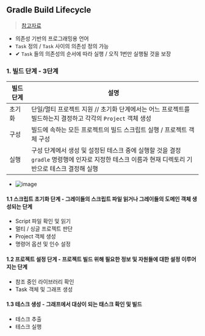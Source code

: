 ## Gradle Build Lifecycle
> [참고자료](https://kwonnam.pe.kr/wiki/gradle/buildlifecycle)
- 의존성 기반의 프로그래밍용 언어
- `Task` 정의 / `Task` 사이의 의존성 정의 가능
- ✔ `Task` 들의 의존성의 순서에 따라 실행 / 오직 1번만 실행될 것을 보장

### 1. 빌드 단계 - 3단계
|빌드 단계|설명|
|------------|----|
|초기화|단일/멀티 프로젝트 지원 // 초기화 단계에서는 어느 프로젝트를 빌드하는지 결정하고 각각의 `Project` 객체 생성|
|구성|빌드에 속하는 모든 프로젝트의 빌드 스크립트 실행 / 프로젝트 객체 구성|
|실행|구성 단계에서 생성 및 설정된 테스크 중에 실행할 것을 결정 <br> `gradle` 명령행에 인자로 지정한 테스크 이름과 현재 디렉토리 기반으로 테스크 결정해 실행|
- ![image](https://user-images.githubusercontent.com/61215550/186543172-04a45f50-5fed-4ac8-b0e9-5ae2391e984e.png)

#### 1.1 스크립트 초기화 단계 - 그레이들의 스크립트 파일 읽거나 그레이들의 도메인 객체 생성되는 단계
- Script 파일 확인 및 읽기
- 멀티 / 싱글 프로젝트 판단
- Project 객체 생성
- 명령어 옵션 및 인수 설정

#### 1.2 프로젝트 설정 단게 - 프로젝트 빌드 위해 필요한 정보 및 자원들에 대한 설정 이루어지는 단계
- 참조 중인 라이브러리 확인
- Task 객체 및 그래프 생성

#### 1.3 테스크 생성 - 그래프에서 대상이 되는 태스크 확인 및 빌드
- 테스크 추출
- 테스크 실행


